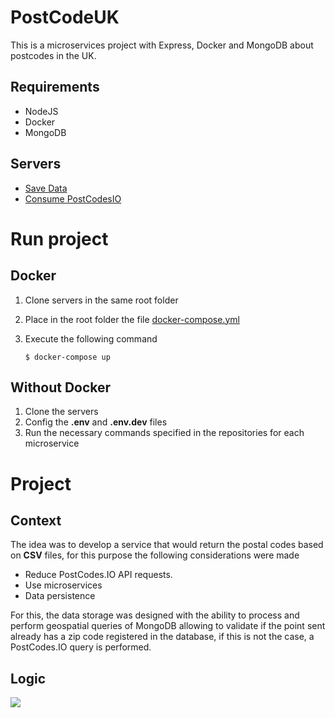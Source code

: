 # PostCodeUK
This is a microservices project with Express, Docker and MongoDB about postcodes in the UK. 
## Requirements
 - NodeJS
 - Docker
 - MongoDB
## Servers
- [Save Data](https://github.com/oneCiser/PostCodeUK-MS-save-data)
- [Consume PostCodesIO](https://github.com/oneCiser/PostCodeUK-MS-Consume-PostCodesIO)

# Run project

## Docker
1.  Clone servers in the same root folder
2.  Place in the root folder the file [docker-compose.yml](https://github.com/oneCiser/PostCodeUK/blob/main/docker-compose.yml)
3.  Execute the following command

        $ docker-compose up

## Without Docker
1. Clone the servers
2. Config the **.env** and **.env.dev** files
3. Run the necessary commands specified in the repositories for each microservice

# Project

## Context
The idea was to develop a service that would return the postal codes based on **CSV** files, for this purpose the following considerations were made

- Reduce PostCodes.IO API requests.
- Use microservices
- Data persistence

For this, the data storage was designed with the ability to process and perform geospatial queries of MongoDB allowing to validate if the point sent already has a zip code registered in the database, if this is not the case, a PostCodes.IO query is performed.

## Logic
[![](https://mermaid.ink/img/pako:eNqVks9OwzAMxl_FypX1BXLYgRYhDgikCk69WI0ZFakTEgcJbXt30j-rJjoNkVNr_-zvs5O9ap0hpVWkz0TcUtXhLmDfMOTjMUjXdh5Z4CVSWEdr_CKoUHCdKh3H1BM8uyhlFokPT2vo0fHOVbdTYpAottubpamG5K1DA2X9OiHWOZ87dixxCizsUDh303BPAkwYKAr4rD8MOfEzkuniTCaQpMB6YeFwAE7WTjVoZZwCLYxJdgJRXCBzwcOFsa_5uYD_yxvxbOLaOsboUo9s8k9e4d8b-aVx3r0Ybmvtbr6W01Eb1VPosTP5je2HXKPknXpqlM6fBsNHoxo-Zi55g0J3psubVfoNbaSNwiSu_uZWaQmJTtD8SGfq-AOroOt6)](https://mermaid.live/edit/#pako:eNqVks9OwzAMxl_FypX1BXLYgRYhDgikCk69WI0ZFakTEgcJbXt30j-rJjoNkVNr_-zvs5O9ap0hpVWkz0TcUtXhLmDfMOTjMUjXdh5Z4CVSWEdr_CKoUHCdKh3H1BM8uyhlFokPT2vo0fHOVbdTYpAottubpamG5K1DA2X9OiHWOZ87dixxCizsUDh303BPAkwYKAr4rD8MOfEzkuniTCaQpMB6YeFwAE7WTjVoZZwCLYxJdgJRXCBzwcOFsa_5uYD_yxvxbOLaOsboUo9s8k9e4d8b-aVx3r0Ybmvtbr6W01Eb1VPosTP5je2HXKPknXpqlM6fBsNHoxo-Zi55g0J3psubVfoNbaSNwiSu_uZWaQmJTtD8SGfq-AOroOt6)



